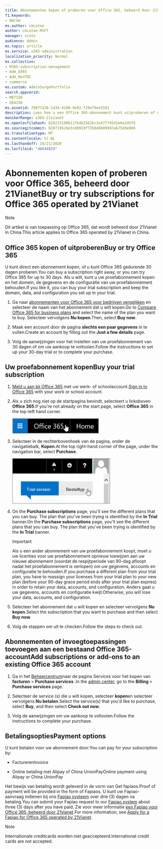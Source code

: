 ```yaml
---
title: Abonnementen kopen of proberen voor Office 365, beheerd door 21Vianet
f1.keywords:
- NOCSH
ms.author: cmcatee
author: cmcatee-MSFT
manager: scotv
audience: Admin
ms.topic: article
ms.service: o365-administration
localization_priority: Normal
ms.collection:
- M365-subscription-management
- Adm_O365
- Adm_NonTOC
- commerce
ms.custom: AdminSurgePortfolio
search.appverid:
- MET150
- GEA150
ms.assetid: f9877a28-1434-4108-9e92-f29ef8ee5591
description: Lees hoe u een Office 365-abonnement kunt uitproberen of direct kunt kopen, abonnementen kunt toevoegen of invoegtoepassingen kunt verkrijgen aan een bestaand Office 365-account dat wordt beheerd door 21Vianet in China.
monikerRange: o365-21vianet
ms.openlocfilehash: b20233190b117b4b2562bc2e47774541e6e2d3f8
ms.sourcegitcommit: 628f195cbe3c00910f7350d8b09997a675dde989
ms.translationtype: MT
ms.contentlocale: nl-NL
ms.lasthandoff: 10/21/2020
ms.locfileid: "48644829"
---
```

# <a name="buy-or-try-subscriptions-for-office-365-operated-by-21vianet"></a><span data-ttu-id="1f77c-103">Abonnementen kopen of proberen voor Office 365, beheerd door 21Vianet</span><span class="sxs-lookup"><span data-stu-id="1f77c-103">Buy or try subscriptions for Office 365 operated by 21Vianet</span></span>

> [!NOTE]
>  <span data-ttu-id="1f77c-104">Dit artikel is van toepassing op Office 365, dat wordt beheerd door 21Vianet in China.</span><span class="sxs-lookup"><span data-stu-id="1f77c-104">This article applies to Office 365 operated by 21Vianet in China.</span></span>

## <a name="buy-or-try-office-365"></a><span data-ttu-id="1f77c-105">Office 365 kopen of uitproberen</span><span class="sxs-lookup"><span data-stu-id="1f77c-105">Buy or try Office 365</span></span>

<span data-ttu-id="1f77c-106">U kunt direct een abonnement kopen, of u kunt Office 365 gedurende 30 dagen proberen.</span><span class="sxs-lookup"><span data-stu-id="1f77c-106">You can buy a subscription right away, or you can try Office 365 for up to 30 days.</span></span> <span data-ttu-id="1f77c-107">Als u wilt, kunt u uw proefabonnement kopen en het domein, de gegevens en de configuratie van uw proefabonnement behouden.</span><span class="sxs-lookup"><span data-stu-id="1f77c-107">If you like it, you can buy your trial subscription and keep the domain, data, and configuration you set up in your trial.</span></span>

1. <span data-ttu-id="1f77c-108">Ga naar [abonnementen voor Office 365 voor bedrijven vergelijken](https://go.microsoft.com/fwlink/p/?linkid=393691&amp;clcid=0x409) en selecteer de naam van het abonnement dat u wilt kopen.</span><span class="sxs-lookup"><span data-stu-id="1f77c-108">Go to [Compare Office 365 for business plans](https://go.microsoft.com/fwlink/p/?linkid=393691&amp;clcid=0x409) and select the name of the plan you want to buy.</span></span> <span data-ttu-id="1f77c-109">Selecteer vervolgens **Nu kopen**.</span><span class="sxs-lookup"><span data-stu-id="1f77c-109">Then, select **Buy now**.</span></span>

2. <span data-ttu-id="1f77c-110">Maak een account door de pagina **slechts een paar gegevens** in te vullen.</span><span class="sxs-lookup"><span data-stu-id="1f77c-110">Create an account by filling out the **Just a few details** page.</span></span>

3. <span data-ttu-id="1f77c-111">Volg de aanwijzingen voor het instellen van uw proefabonnement van 30 dagen of om uw aankoop te voltooien.</span><span class="sxs-lookup"><span data-stu-id="1f77c-111">Follow the instructions to set up your 30-day trial or to complete your purchase.</span></span>

## <a name="buy-your-trial-subscription"></a><span data-ttu-id="1f77c-112">Uw proefabonnement kopen</span><span class="sxs-lookup"><span data-stu-id="1f77c-112">Buy your trial subscription</span></span>

1. <span data-ttu-id="1f77c-113">[Meld u aan bij Office 365](https://go.microsoft.com/fwlink/p/?linkid=513813) met uw werk- of schoolaccount.</span><span class="sxs-lookup"><span data-stu-id="1f77c-113">[Sign in to Office 365](https://go.microsoft.com/fwlink/p/?linkid=513813) with your work or school account.</span></span>

2. <span data-ttu-id="1f77c-114">Als u zich nog niet op de startpagina bevindt, selecteert u linksboven **Office 365**.</span><span class="sxs-lookup"><span data-stu-id="1f77c-114">If you're not already on the start page, select **Office 365** in the top-left hand corner.</span></span>

    ![Knop om te navigeren naar de startpagina van Office 365](../../media/2fc597ab-ae33-4e5a-aec1-e60e48beac62.png)

3. <span data-ttu-id="1f77c-116">Selecteer in de rechterbovenhoek van de pagina, onder de navigatiebalk, **Kopen**.</span><span class="sxs-lookup"><span data-stu-id="1f77c-116">At the top right-hand corner of the page, under the navigation bar, select **Purchase**.</span></span>

    ![Knop om uw Office 365-proefabonnement te kopen](../../media/73fba4ad-6879-460b-8ef1-f2efb2ee4104.png)

4. <span data-ttu-id="1f77c-p103">On the **Purchase subscriptions** page, you'll see the different plans that you can buy. The plan that you've been trying is identified by the **In Trial** banner.</span><span class="sxs-lookup"><span data-stu-id="1f77c-p103">On the **Purchase subscriptions** page, you'll see the different plans that you can buy. The plan that you've been trying is identified by the **In Trial** banner.</span></span>

    > [!IMPORTANT]
    > <span data-ttu-id="1f77c-120">Als u een ander abonnement van uw proefabonnement koopt, moet u uw licenties voor uw proefabonnement opnieuw toewijzen aan uw nieuwe abonnement (voordat de respijtperiode van 90-dag afloopt nadat het proefabonnement is verlopen) om uw gegevens, accounts en configuratie te behouden.</span><span class="sxs-lookup"><span data-stu-id="1f77c-120">If you purchase a different plan from your trial plan, you have to reassign your licenses from your trial plan to your new plan (before your 90-day grace period ends after your trial plan expires) in order to retain your data, accounts, and configuration.</span></span> <span data-ttu-id="1f77c-121">Anders gaat u uw gegevens, accounts en configuratie kwijt.</span><span class="sxs-lookup"><span data-stu-id="1f77c-121">Otherwise, you will lose your data, accounts, and configuration.</span></span>

5. <span data-ttu-id="1f77c-122">Selecteer het abonnement dat u wilt kopen en selecteer vervolgens **Nu kopen**.</span><span class="sxs-lookup"><span data-stu-id="1f77c-122">Select the subscription that you want to purchase and then select **Buy now**.</span></span>

6. <span data-ttu-id="1f77c-123">Volg de stappen om uit te checken.</span><span class="sxs-lookup"><span data-stu-id="1f77c-123">Follow the steps to check out.</span></span>

## <a name="add-subscriptions-or-add-ons-to-an-existing-office-365-account"></a><span data-ttu-id="1f77c-124">Abonnementen of invoegtoepassingen toevoegen aan een bestaand Office 365-account</span><span class="sxs-lookup"><span data-stu-id="1f77c-124">Add subscriptions or add-ons to an existing Office 365 account</span></span>

1. <span data-ttu-id="1f77c-125">Ga in het [Beheercentrum](https://go.microsoft.com/fwlink/p/?linkid=850627)naar de pagina Services voor het kopen van **facturen** \> **Purchase services** .</span><span class="sxs-lookup"><span data-stu-id="1f77c-125">In the [admin center](https://go.microsoft.com/fwlink/p/?linkid=850627), go to the **Billing** \> **Purchase services** page.</span></span>

2. <span data-ttu-id="1f77c-126">Selecteer de service (s) die u wilt kopen, selecteer **kopen**en selecteer vervolgens **Nu betalen**.</span><span class="sxs-lookup"><span data-stu-id="1f77c-126">Select the service(s) that you'd like to purchase, select **Buy**, and then select **Check out now**.</span></span>

3. <span data-ttu-id="1f77c-127">Volg de aanwijzingen om uw aankoop te voltooien.</span><span class="sxs-lookup"><span data-stu-id="1f77c-127">Follow the instructions to complete your purchase.</span></span>

## <a name="payment-options"></a><span data-ttu-id="1f77c-128">Betalingsopties</span><span class="sxs-lookup"><span data-stu-id="1f77c-128">Payment options</span></span>

<span data-ttu-id="1f77c-129">U kunt betalen voor uw abonnement door:</span><span class="sxs-lookup"><span data-stu-id="1f77c-129">You can pay for your subscription by:</span></span>

- <span data-ttu-id="1f77c-130">Factureren</span><span class="sxs-lookup"><span data-stu-id="1f77c-130">Invoice</span></span>

- <span data-ttu-id="1f77c-131">Online betaling met Alipay of China UnionPay</span><span class="sxs-lookup"><span data-stu-id="1f77c-131">Online payment using Alipay or China UnionPay</span></span>

<span data-ttu-id="1f77c-132">Het bewijs van betaling wordt geleverd in de vorm van Get fapiaos.</span><span class="sxs-lookup"><span data-stu-id="1f77c-132">Proof of payment will be provided in the form of Fapiaos.</span></span> <span data-ttu-id="1f77c-133">U kunt uw Fapiao-aanvraag indienen bij ons [Fapiao systeem](https://go.microsoft.com/fwlink/p/?LinkId=395314) over drie (3) dagen na betaling.</span><span class="sxs-lookup"><span data-stu-id="1f77c-133">You can submit your Fapiao request to our [Fapiao system](https://go.microsoft.com/fwlink/p/?LinkId=395314) about three (3) days after you have paid.</span></span> <span data-ttu-id="1f77c-134">Zie voor meer informatie [een Fapiao voor Office 365, beheerd door 21vianet](apply-for-a-fapiao.md).</span><span class="sxs-lookup"><span data-stu-id="1f77c-134">For more information, see [Apply for a Fapiao for Office 365 operated by 21Vianet](apply-for-a-fapiao.md).</span></span>

> [!NOTE]
>  <span data-ttu-id="1f77c-135">Internationale creditcards worden niet geaccepteerd.</span><span class="sxs-lookup"><span data-stu-id="1f77c-135">International credit cards are not accepted.</span></span>
